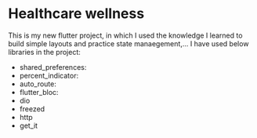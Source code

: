 # Healthcare wellness

This is my new flutter project, in which I used the knowledge I learned to build simple layouts and practice state manaegement,... I have used below libraries in the project: 
- shared_preferences:
- percent_indicator:
- auto_route:
- flutter_bloc:
- dio
- freezed
- http
- get_it


